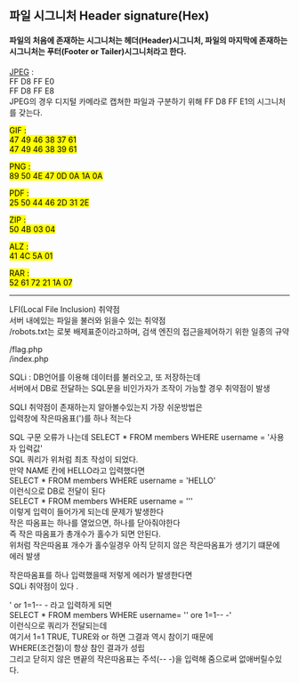 ## 파일 시그니처 Header signature(Hex) 
#### 파일의 처음에 존재하는 시그니처는 헤더(Header)시그니처, 파일의 마지막에 존재하는 시그니처는 푸터(Footer or Tailer)시그니처라고 한다. 


<u>JPEG</u> : <br >FF D8 FF E0 
      <br> FF D8 FF E8
 <br>JPEG의 경우 디지털 카메라로 캡쳐한 파일과 구분하기 위해 FF D8 FF E1의 시그니처를 갖는다.

<mark>GIF<mark/> : <br>47 49 46 38 37 61
      <br>47 49 46 38 39 61 

<mark>PNG<mark/> : <br>89 50 4E 47 0D 0A 1A 0A 

<mark>PDF<mark/> : <br>25 50 44 46 2D 31 2E 

<mark>ZIP<mark/> : <br>50 4B 03 04 

<mark>ALZ<mark/> : <br>41 4C 5A 01

<mark>RAR<mark/> : <br>52 61 72 21 1A 07


---
LFI(Local File Inclusion) 취약점 <br>
서버 내에있는 파일을 불러와 읽을수 있는 취약점<br>
/robots.txt는 로봇 배제표준이라고하며, 검색 엔진의 접근을제어하기 위한 일종의 규약 <br>

/flag.php<br>
/index.php<br>

SQLi : DB언어를 이용해 데이터를 불러오고, 또 저장하는데<br>
서버에서 DB로 전달하는 SQL문을 비인가자가 조작이 가능할 경우 취약점이 발생<br>

SQLI 취약점이 존재하는지 알아볼수있는지 가장 쉬운방법은<br>
입력창에 작은따옴표(')를 하나 적는다 <br>

SQL 구문 오류가 나는데 SELECT * FROM members WHERE username = '사용자 입력값'<br>
SQL 쿼리가 위처럼 최초 작성이 되었다. <br>
만약 NAME 칸에 HELLO라고 입력했다면<br>
SELECT * FROM members WHERE username = 'HELLO'<br>
이런식으로 DB로 전달이 된다 <br>
SELECT * FROM members WHERE username = '''<br>
이렇게 입력이 들어가게 되는데 문제가 발생한다<br>
작은 따옴표는 하나를 열었으면, 하나를 닫아줘야한다<br>
즉 작은 따옴표가 총개수가 홀수가 되면 안된다.<br>
위처럼 작은따옴표 개수가 홀수일경우 아직 닫히지 않은 작은따옴표가 생기기 떄문에<br>
에러 발생<br>

작은따옴표를 하나 입력했을때 저렇게 에러가 발생한다면<br>
SQLi 취약점이 있다 . <br>

' or 1=1-- - 라고 입력하게 되면<br>
SELECT * FROM members WHERE username= '' ore 1=1-- -' <br>
이런식으로 쿼리가 전달되는데 <br>
여기서 1=1 TRUE, TURE와 or 하면 그결과 역시 참이기 때문에<br>
WHERE(조건절)이 항상 참인 결과가 성립<br>
그리고 닫히지 않은 맨끝의 작은따옴표는 주석(-- -)을 입력해 줌으로써 없애버릴수있다.<br>




## 
